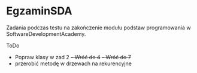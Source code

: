 # EgzaminSDA
Zadania podczas testu na zakończenie modułu podstaw programowania w SoftwareDevelopmentAcademy.

ToDo
- Popraw klasy w zad 2
~~- Wróć do 4~~
~~- Wróć do 7~~
- przerobić metodę w drzewach na rekurencyjne